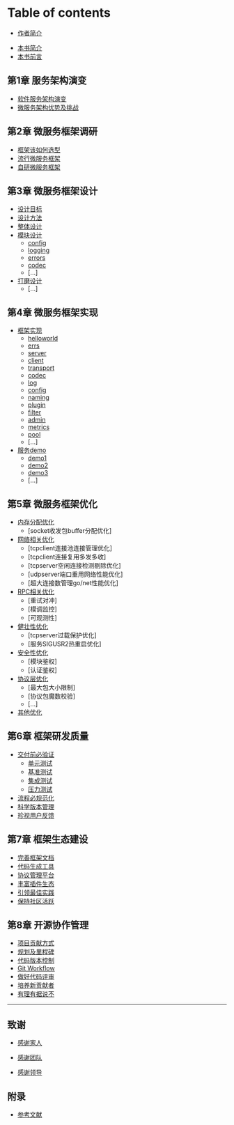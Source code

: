 # Table of contents

- [作者简介](Author.md)

* [本书简介](README.md)
* [本书前言](preface.md)

## 第1章 服务架构演变

* [软件服务架构演变](1-architectures/evolution_of_architectures.md)
* [微服务架构优势及挑战](1-architectures/pros_and_cons.md)

## 第2章 微服务框架调研

* [框架该如何选型](2-research/howto-choose-framework.md)
* [流行微服务框架](2-research/widely_used_frameworks.md)
* [自研微服务框架](2-research/why_develop_another_one.md)

## 第3章 微服务框架设计

* [设计目标](3-framework/design-goal.md)
* [设计方法](3-framework/design-methods.md)
* [整体设计](3-framework/arch-overview.md)
* [模块设计](3-framework/modules/README.md)
  * [config](3-framework/modules/config.md)
  * [logging](3-framework/modules/logging.md)
  * [errors](3-framework/modules/errors.md)
  * [codec](3-framework/modules/codec.md)
  * [...]
* [打磨设计](3-framework/design-review.md)
  * [...]

## 第4章 微服务框架实现

* [框架实现](4-devel/modules/README.md)
  * [helloworld](4-devel/modules/helloworld.md)
  * [errs](4-devel/modules/errs.md)
  * [server](4-devel/modules/server.md)
  * [client](4-devel/modules/client.md)
  * [transport](4-devel/modules/transport.md)
  * [codec](4-devel/modules/codec.md)
  * [log](4-devel/modules/log.md)
  * [config](4-devel/modules/config.md)
  * [naming](4-devel/modules/naming.md)
  * [plugin](4-devel/modules/plugin.md)
  * [filter](4-devel/modules/filter.md)
  * [admin](4-devel/modules/admin.md)
  * [metrics](4-devel/modules/metrics.md)
  * [pool](4-devel/modules/pool.md)
  * [...]
* [服务demo](4-devel/examples/README.md)
  * [demo1](4-devel/examples/demo1.md)
  * [demo2](4-devel/examples/demo2.md)
  * [demo3](4-devel/examples/demo3.md)
  * [...]

## 第5章 微服务框架优化

* [内存分配优化](5-optimize/mem/README.md)
  * [socket收发包buffer分配优化]
* [网络相关优化](5-optimize/network/README.md)
  * [tcpclient连接池连接管理优化]
  * [tcpclient连接复用多发多收]
  * [tcpserver空闲连接检测剔除优化]
  * [udpserver端口重用网络性能优化]
  * [超大连接数管理go/net性能优化]
* [RPC相关优化](5-optimize/rpc/README.md)
  * [重试对冲]
  * [模调监控]
  * [可观测性]
* [健壮性优化](5-optimize/robustness/README.md)
  * [tcpserver过载保护优化]
  * [服务SIGUSR2热重启优化]
* [安全性优化](5-optimize/security/README.md)
  * [模块鉴权]
  * [认证鉴权]
* [协议层优化](5-optimize/codec/README.md)
  * [最大包大小限制]
  * [协议包魔数校验]
  * [...]
* [其他优化](5-optimize/other/README.md)

## 第6章 框架研发质量

* [交付前必验证](6-quality/testing/README.md)
  * [单元测试](6-quality/testing/unit_test.md)
  * [基准测试](6-quality/testing/benchmark.md)
  * [集成测试](6-quality/testing/ji-cheng-ce-shi.md)
  * [压力测试](6-quality/testing/ya-li-ce-shi.md)
* [流程必规范化](6-quality/automate_the_workflow.md)
* [科学版本管理](6-quality/version.md)
* [珍视用户反馈](6-quality/feedback.md)

## 第7章 框架生态建设

* [完善框架文档](7-ecosystem/documentation.md)
* [代码生成工具](7-ecosystem/generator.md)
* [协议管理平台](7-ecosystem/protomgr.md)
* [丰富插件生态](7-ecosystem/plugins.md)
* [引领最佳实践](7-ecosystem/practices.md)
* [保持社区活跃](7-ecosystem/community.md)

## 第8章 开源协作管理

* [项目贡献方式](8-cooperation/contribution.md)
* [规划及里程碑](8-cooperation/milestone.md)
* [代码版本控制](8-cooperation/cvs.md)
* [Git Workflow](8-cooperation/workflow.md)
* [做好代码评审](8-cooperation/codereview.md)
* [培养新贡献者](8-cooperation/newbies.md)
* [有理有据说不](8-cooperation/sayno.md)

***

## 致谢

- [感谢家人](thanks/families.md)

- [感谢团队](thanks/teams.md)

- [感谢领导](thanks/leaders.md)

## 附录

* [参考文献](appendix/references.md)
